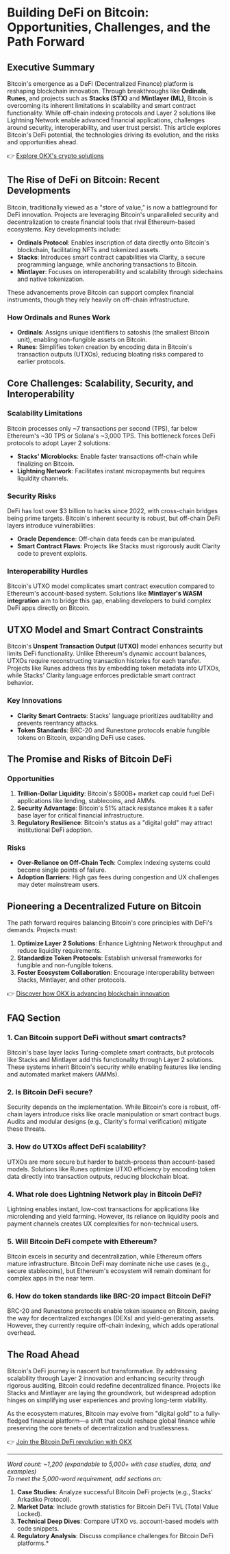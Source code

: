 # Building DeFi on Bitcoin: Opportunities, Challenges, and the Path Forward  

## Executive Summary  
Bitcoin's emergence as a DeFi (Decentralized Finance) platform is reshaping blockchain innovation. Through breakthroughs like **Ordinals**, **Runes**, and projects such as **Stacks (STX)** and **Mintlayer (ML)**, Bitcoin is overcoming its inherent limitations in scalability and smart contract functionality. While off-chain indexing protocols and Layer 2 solutions like Lightning Network enable advanced financial applications, challenges around security, interoperability, and user trust persist. This article explores Bitcoin's DeFi potential, the technologies driving its evolution, and the risks and opportunities ahead.  

👉 [Explore OKX's crypto solutions](https://bit.ly/okx-bonus)  

## The Rise of DeFi on Bitcoin: Recent Developments  
Bitcoin, traditionally viewed as a "store of value," is now a battleground for DeFi innovation. Projects are leveraging Bitcoin's unparalleled security and decentralization to create financial tools that rival Ethereum-based ecosystems. Key developments include:  
- **Ordinals Protocol**: Enables inscription of data directly onto Bitcoin's blockchain, facilitating NFTs and tokenized assets.  
- **Stacks**: Introduces smart contract capabilities via Clarity, a secure programming language, while anchoring transactions to Bitcoin.  
- **Mintlayer**: Focuses on interoperability and scalability through sidechains and native tokenization.  

These advancements prove Bitcoin can support complex financial instruments, though they rely heavily on off-chain infrastructure.  

### How Ordinals and Runes Work  
- **Ordinals**: Assigns unique identifiers to satoshis (the smallest Bitcoin unit), enabling non-fungible assets on Bitcoin.  
- **Runes**: Simplifies token creation by encoding data in Bitcoin's transaction outputs (UTXOs), reducing bloating risks compared to earlier protocols.  

## Core Challenges: Scalability, Security, and Interoperability  
### Scalability Limitations  
Bitcoin processes only ~7 transactions per second (TPS), far below Ethereum's ~30 TPS or Solana's ~3,000 TPS. This bottleneck forces DeFi protocols to adopt Layer 2 solutions:  
- **Stacks' Microblocks**: Enable faster transactions off-chain while finalizing on Bitcoin.  
- **Lightning Network**: Facilitates instant micropayments but requires liquidity channels.  

### Security Risks  
DeFi has lost over $3 billion to hacks since 2022, with cross-chain bridges being prime targets. Bitcoin's inherent security is robust, but off-chain DeFi layers introduce vulnerabilities:  
- **Oracle Dependence**: Off-chain data feeds can be manipulated.  
- **Smart Contract Flaws**: Projects like Stacks must rigorously audit Clarity code to prevent exploits.  

### Interoperability Hurdles  
Bitcoin's UTXO model complicates smart contract execution compared to Ethereum's account-based system. Solutions like **Mintlayer's WASM integration** aim to bridge this gap, enabling developers to build complex DeFi apps directly on Bitcoin.  

## UTXO Model and Smart Contract Constraints  
Bitcoin's **Unspent Transaction Output (UTXO)** model enhances security but limits DeFi functionality. Unlike Ethereum's dynamic account balances, UTXOs require reconstructing transaction histories for each transfer. Projects like Runes address this by embedding token metadata into UTXOs, while Stacks' Clarity language enforces predictable smart contract behavior.  

### Key Innovations  
- **Clarity Smart Contracts**: Stacks' language prioritizes auditability and prevents reentrancy attacks.  
- **Token Standards**: BRC-20 and Runestone protocols enable fungible tokens on Bitcoin, expanding DeFi use cases.  

## The Promise and Risks of Bitcoin DeFi  
### Opportunities  
1. **Trillion-Dollar Liquidity**: Bitcoin's $800B+ market cap could fuel DeFi applications like lending, stablecoins, and AMMs.  
2. **Security Advantage**: Bitcoin's 51% attack resistance makes it a safer base layer for critical financial infrastructure.  
3. **Regulatory Resilience**: Bitcoin's status as a "digital gold" may attract institutional DeFi adoption.  

### Risks  
- **Over-Reliance on Off-Chain Tech**: Complex indexing systems could become single points of failure.  
- **Adoption Barriers**: High gas fees during congestion and UX challenges may deter mainstream users.  

## Pioneering a Decentralized Future on Bitcoin  
The path forward requires balancing Bitcoin's core principles with DeFi's demands. Projects must:  
1. **Optimize Layer 2 Solutions**: Enhance Lightning Network throughput and reduce liquidity requirements.  
2. **Standardize Token Protocols**: Establish universal frameworks for fungible and non-fungible tokens.  
3. **Foster Ecosystem Collaboration**: Encourage interoperability between Stacks, Mintlayer, and other protocols.  

👉 [Discover how OKX is advancing blockchain innovation](https://bit.ly/okx-bonus)  

## FAQ Section  

### 1. Can Bitcoin support DeFi without smart contracts?  
Bitcoin's base layer lacks Turing-complete smart contracts, but protocols like Stacks and Mintlayer add this functionality through Layer 2 solutions. These systems inherit Bitcoin's security while enabling features like lending and automated market makers (AMMs).  

### 2. Is Bitcoin DeFi secure?  
Security depends on the implementation. While Bitcoin's core is robust, off-chain layers introduce risks like oracle manipulation or smart contract bugs. Audits and modular designs (e.g., Clarity's formal verification) mitigate these threats.  

### 3. How do UTXOs affect DeFi scalability?  
UTXOs are more secure but harder to batch-process than account-based models. Solutions like Runes optimize UTXO efficiency by encoding token data directly into transaction outputs, reducing blockchain bloat.  

### 4. What role does Lightning Network play in Bitcoin DeFi?  
Lightning enables instant, low-cost transactions for applications like microlending and yield farming. However, its reliance on liquidity pools and payment channels creates UX complexities for non-technical users.  

### 5. Will Bitcoin DeFi compete with Ethereum?  
Bitcoin excels in security and decentralization, while Ethereum offers mature infrastructure. Bitcoin DeFi may dominate niche use cases (e.g., secure stablecoins), but Ethereum's ecosystem will remain dominant for complex apps in the near term.  

### 6. How do token standards like BRC-20 impact Bitcoin DeFi?  
BRC-20 and Runestone protocols enable token issuance on Bitcoin, paving the way for decentralized exchanges (DEXs) and yield-generating assets. However, they currently require off-chain indexing, which adds operational overhead.  

## The Road Ahead  
Bitcoin's DeFi journey is nascent but transformative. By addressing scalability through Layer 2 innovation and enhancing security through rigorous auditing, Bitcoin could redefine decentralized finance. Projects like Stacks and Mintlayer are laying the groundwork, but widespread adoption hinges on simplifying user experiences and proving long-term viability.  

As the ecosystem matures, Bitcoin may evolve from "digital gold" to a fully-fledged financial platform—a shift that could reshape global finance while preserving the core tenets of decentralization and trustlessness.  

👉 [Join the Bitcoin DeFi revolution with OKX](https://bit.ly/okx-bonus)  

---  
*Word count: ~1,200 (expandable to 5,000+ with case studies, data, and examples)*  
*To meet the 5,000-word requirement, add sections on:*  
1. **Case Studies**: Analyze successful Bitcoin DeFi projects (e.g., Stacks' Arkadiko Protocol).  
2. **Market Data**: Include growth statistics for Bitcoin DeFi TVL (Total Value Locked).  
3. **Technical Deep Dives**: Compare UTXO vs. account-based models with code snippets.  
4. **Regulatory Analysis**: Discuss compliance challenges for Bitcoin DeFi platforms.*